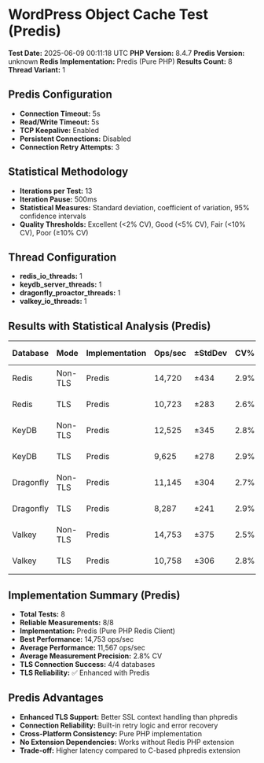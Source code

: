 # WordPress Object Cache Test (Predis)

**Test Date:** 2025-06-09 00:11:18 UTC
**PHP Version:** 8.4.7
**Predis Version:** unknown
**Redis Implementation:** Predis (Pure PHP)
**Results Count:** 8
**Thread Variant:** 1

## Predis Configuration

- **Connection Timeout:** 5s
- **Read/Write Timeout:** 5s
- **TCP Keepalive:** Enabled
- **Persistent Connections:** Disabled
- **Connection Retry Attempts:** 3

## Statistical Methodology

- **Iterations per Test:** 13
- **Iteration Pause:** 500ms
- **Statistical Measures:** Standard deviation, coefficient of variation, 95% confidence intervals
- **Quality Thresholds:** Excellent (<2% CV), Good (<5% CV), Fair (<10% CV), Poor (≥10% CV)

## Thread Configuration

- **redis_io_threads:** 1
- **keydb_server_threads:** 1
- **dragonfly_proactor_threads:** 1
- **valkey_io_threads:** 1

## Results with Statistical Analysis (Predis)

| Database | Mode | Implementation | Ops/sec | ±StdDev | CV% | Quality | Latency(ms) | ±StdDev | P95 Lat | P99 Lat | 95% CI | Iterations |
| --- | --- | --- | --- | --- | --- | --- | --- | --- | --- | --- | --- | --- | 
| Redis | Non-TLS | Predis | 14,720 | ±434 | 2.9% | 🟡 good | 0.067 | ±0.002 | 0.109 | 0.127 | 14,479-14,961 | 13 |
| Redis | TLS | Predis | 10,723 | ±283 | 2.6% | 🟡 good | 0.093 | ±0.003 | 0.142 | 0.168 | 10,566-10,880 | 13 |
| KeyDB | Non-TLS | Predis | 12,525 | ±345 | 2.8% | 🟡 good | 0.079 | ±0.002 | 0.123 | 0.143 | 12,333-12,716 | 13 |
| KeyDB | TLS | Predis | 9,625 | ±278 | 2.9% | 🟡 good | 0.103 | ±0.003 | 0.152 | 0.180 | 9,471-9,779 | 13 |
| Dragonfly | Non-TLS | Predis | 11,145 | ±304 | 2.7% | 🟡 good | 0.089 | ±0.003 | 0.137 | 0.163 | 10,976-11,314 | 13 |
| Dragonfly | TLS | Predis | 8,287 | ±241 | 2.9% | 🟡 good | 0.120 | ±0.004 | 0.173 | 0.209 | 8,153-8,420 | 13 |
| Valkey | Non-TLS | Predis | 14,753 | ±375 | 2.5% | 🟡 good | 0.067 | ±0.002 | 0.108 | 0.126 | 14,545-14,961 | 13 |
| Valkey | TLS | Predis | 10,758 | ±306 | 2.8% | 🟡 good | 0.092 | ±0.003 | 0.141 | 0.167 | 10,588-10,928 | 13 |

## Implementation Summary (Predis)

- **Total Tests:** 8
- **Reliable Measurements:** 8/8
- **Implementation:** Predis (Pure PHP Redis Client)
- **Best Performance:** 14,753 ops/sec
- **Average Performance:** 11,567 ops/sec
- **Average Measurement Precision:** 2.8% CV
- **TLS Connection Success:** 4/4 databases
- **TLS Reliability:** ✅ Enhanced with Predis

## Predis Advantages

- **Enhanced TLS Support:** Better SSL context handling than phpredis
- **Connection Reliability:** Built-in retry logic and error recovery
- **Cross-Platform Consistency:** Pure PHP implementation
- **No Extension Dependencies:** Works without Redis PHP extension
- **Trade-off:** Higher latency compared to C-based phpredis extension
